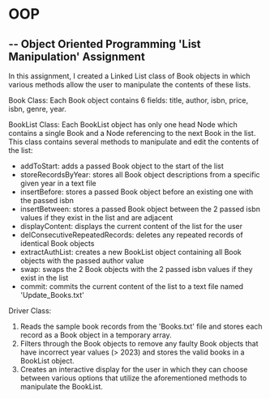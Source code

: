 # OOP

--
Object Oriented Programming 'List Manipulation' Assignment
--

In this assignment, I created a Linked List class of Book objects in which various methods allow the user to manipulate the contents of these lists.

Book Class:
Each Book object contains 6 fields: title, author, isbn, price, isbn, genre, year.

BookList Class:
Each BookList object has only one head Node which contains a single Book and a Node referencing to the next Book in the list.
This class contains several methods to manipulate and edit the contents of the list:
  - addToStart: adds a passed Book object to the start of the list 
  - storeRecordsByYear: stores all Book object descriptions from a specific given year in a text file
  - insertBefore: stores a passed Book object before an existing one with the passed isbn
  - insertBetween: stores a passed Book object between the 2 passed isbn values if they exist in the list and are adjacent
  - displayContent: displays the current content of the list for the user
  - delConsecutiveRepeatedRecords: deletes any repeated records of identical Book objects
  - extractAuthList: creates a new BookList object containing all Book objects with the passed author value
  - swap: swaps the 2 Book objects with the 2 passed isbn values if they exist in the list
  - commit: commits the current content of the list to a text file named 'Update_Books.txt'
  
Driver Class:
1. Reads the sample book records from the 'Books.txt' file and stores each record as a Book object in a temporary array.
2. Filters through the Book objects to remove any faulty Book objects that have incorrect year values (> 2023) and stores the valid books in a BookList object.
3. Creates an interactive display for the user in which they can choose between various options that utilize the aforementioned methods to manipulate the BookList.

